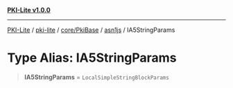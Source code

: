 [**PKI-Lite v1.0.0**](../../../../../../README.md)

---

[PKI-Lite](../../../../../../README.md) / [pki-lite](../../../../../README.md) / [core/PkiBase](../../../README.md) / [asn1js](../README.md) / IA5StringParams

# Type Alias: IA5StringParams

> **IA5StringParams** = `LocalSimpleStringBlockParams`
